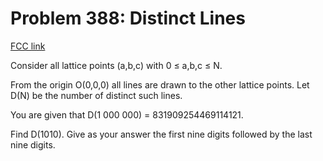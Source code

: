 # Problem 388: Distinct Lines

[FCC link](https://www.freecodecamp.org/learn/coding-interview-prep/project-euler/problem-388-distinct-lines)

Consider all lattice points (a,b,c) with 0 ≤ a,b,c ≤ N.

From the origin O(0,0,0) all lines are drawn to the other lattice points. Let
D(N) be the number of distinct such lines.

You are given that D(1 000 000) = 831909254469114121.

Find D(1010). Give as your answer the first nine digits followed by the last
nine digits.
